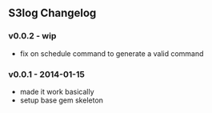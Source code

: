 S3log Changelog
-------------------

### v0.0.2 - wip

* fix on schedule command to generate a valid command

### v0.0.1 - 2014-01-15

* made it work basically
* setup base gem skeleton
